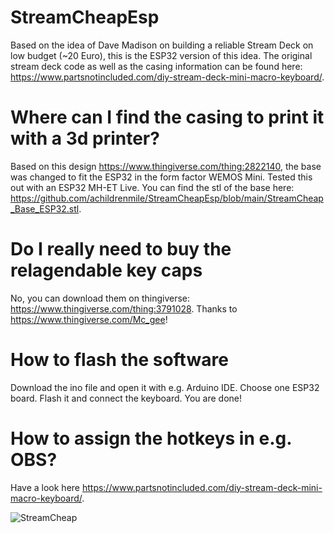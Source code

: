 # StreamCheapEsp
Based on the idea of Dave Madison on building a reliable Stream Deck on low budget (~20 Euro), this is the ESP32 version of this idea.
The original stream deck code as well as the casing information can be found here: https://www.partsnotincluded.com/diy-stream-deck-mini-macro-keyboard/.

# Where can I find the casing to print it with a 3d printer?
Based on this design https://www.thingiverse.com/thing:2822140, the base was changed to fit the ESP32 in the form factor WEMOS Mini. Tested this out with an ESP32 MH-ET Live.
You can find the stl of the base here: https://github.com/achildrenmile/StreamCheapEsp/blob/main/StreamCheap_Base_ESP32.stl.

# Do I really need to buy the relagendable key caps
No, you can download them on thingiverse: https://www.thingiverse.com/thing:3791028. Thanks to https://www.thingiverse.com/Mc_gee!

# How to flash the software
Download the ino file and open it with e.g. Arduino IDE. Choose one ESP32 board. Flash it and connect the keyboard. You are done!

# How to assign the hotkeys in e.g. OBS?
Have a look here https://www.partsnotincluded.com/diy-stream-deck-mini-macro-keyboard/.

![StreamCheap](streamcheap.jpg)

